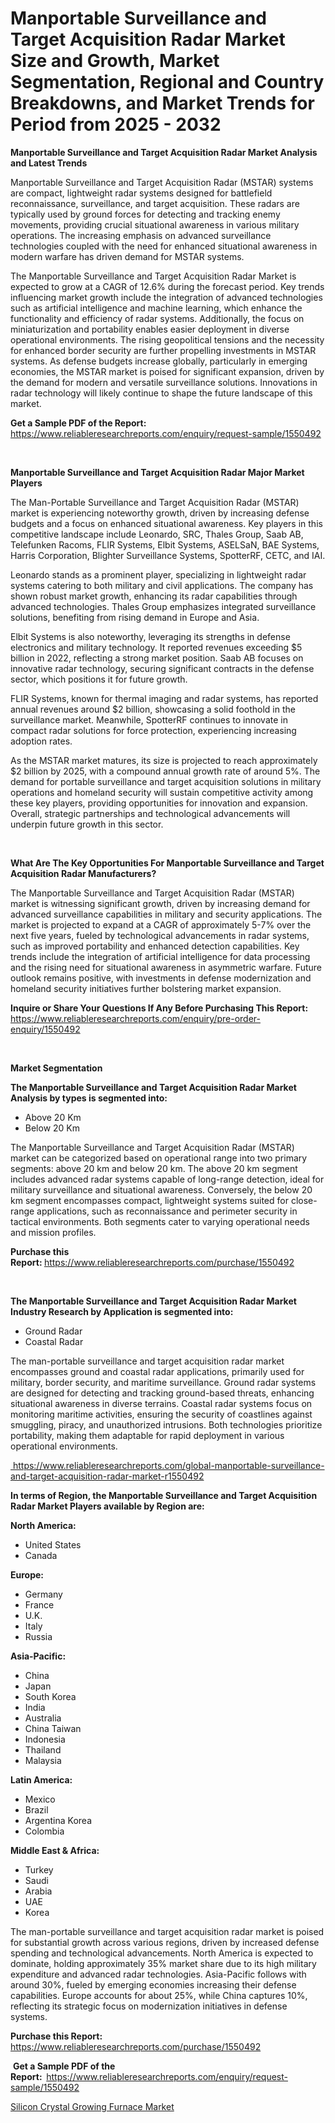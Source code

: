 <p><h1>Manportable Surveillance and Target Acquisition Radar Market Size and Growth, Market Segmentation, Regional and Country Breakdowns, and Market Trends for Period from 2025 -  2032</h1></p><p><strong>Manportable Surveillance and Target Acquisition Radar Market Analysis and Latest Trends</strong></p>
<p><p>Manportable Surveillance and Target Acquisition Radar (MSTAR) systems are compact, lightweight radar systems designed for battlefield reconnaissance, surveillance, and target acquisition. These radars are typically used by ground forces for detecting and tracking enemy movements, providing crucial situational awareness in various military operations. The increasing emphasis on advanced surveillance technologies coupled with the need for enhanced situational awareness in modern warfare has driven demand for MSTAR systems.</p><p>The Manportable Surveillance and Target Acquisition Radar Market is expected to grow at a CAGR of 12.6% during the forecast period. Key trends influencing market growth include the integration of advanced technologies such as artificial intelligence and machine learning, which enhance the functionality and efficiency of radar systems. Additionally, the focus on miniaturization and portability enables easier deployment in diverse operational environments. The rising geopolitical tensions and the necessity for enhanced border security are further propelling investments in MSTAR systems. As defense budgets increase globally, particularly in emerging economies, the MSTAR market is poised for significant expansion, driven by the demand for modern and versatile surveillance solutions. Innovations in radar technology will likely continue to shape the future landscape of this market.</p></p>
<p><strong>Get a Sample PDF of the Report:&nbsp;</strong> <a href="https://www.reliableresearchreports.com/enquiry/request-sample/1550492?utm_campaign=2478&utm_medium=2&utm_source=Github&utm_content=ia&utm_term=16022025&utm_id=manportable-surveillance-and-target-acquisition-radar">https://www.reliableresearchreports.com/enquiry/request-sample/1550492</a></p>
<p>&nbsp;</p>
<p><strong>Manportable Surveillance and Target Acquisition Radar Major Market Players</strong></p>
<p><p>The Man-Portable Surveillance and Target Acquisition Radar (MSTAR) market is experiencing noteworthy growth, driven by increasing defense budgets and a focus on enhanced situational awareness. Key players in this competitive landscape include Leonardo, SRC, Thales Group, Saab AB, Telefunken Racoms, FLIR Systems, Elbit Systems, ASELSaN, BAE Systems, Harris Corporation, Blighter Surveillance Systems, SpotterRF, CETC, and IAI.</p><p>Leonardo stands as a prominent player, specializing in lightweight radar systems catering to both military and civil applications. The company has shown robust market growth, enhancing its radar capabilities through advanced technologies. Thales Group emphasizes integrated surveillance solutions, benefiting from rising demand in Europe and Asia.</p><p>Elbit Systems is also noteworthy, leveraging its strengths in defense electronics and military technology. It reported revenues exceeding $5 billion in 2022, reflecting a strong market position. Saab AB focuses on innovative radar technology, securing significant contracts in the defense sector, which positions it for future growth.</p><p>FLIR Systems, known for thermal imaging and radar systems, has reported annual revenues around $2 billion, showcasing a solid foothold in the surveillance market. Meanwhile, SpotterRF continues to innovate in compact radar solutions for force protection, experiencing increasing adoption rates.</p><p>As the MSTAR market matures, its size is projected to reach approximately $2 billion by 2025, with a compound annual growth rate of around 5%. The demand for portable surveillance and target acquisition solutions in military operations and homeland security will sustain competitive activity among these key players, providing opportunities for innovation and expansion. Overall, strategic partnerships and technological advancements will underpin future growth in this sector.</p></p>
<p>&nbsp;</p>
<p><strong>What Are The Key Opportunities For Manportable Surveillance and Target Acquisition Radar Manufacturers?</strong></p>
<p><p>The Manportable Surveillance and Target Acquisition Radar (MSTAR) market is witnessing significant growth, driven by increasing demand for advanced surveillance capabilities in military and security applications. The market is projected to expand at a CAGR of approximately 5-7% over the next five years, fueled by technological advancements in radar systems, such as improved portability and enhanced detection capabilities. Key trends include the integration of artificial intelligence for data processing and the rising need for situational awareness in asymmetric warfare. Future outlook remains positive, with investments in defense modernization and homeland security initiatives further bolstering market expansion.</p></p>
<p><strong>Inquire or Share Your Questions If Any Before Purchasing This Report:</strong> <a href="https://www.reliableresearchreports.com/enquiry/pre-order-enquiry/1550492?utm_campaign=2478&utm_medium=2&utm_source=Github&utm_content=ia&utm_term=16022025&utm_id=manportable-surveillance-and-target-acquisition-radar">https://www.reliableresearchreports.com/enquiry/pre-order-enquiry/1550492</a></p>
<p>&nbsp;</p>
<p><strong>Market Segmentation</strong></p>
<p><strong>The Manportable Surveillance and Target Acquisition Radar Market Analysis by types is segmented into:</strong></p>
<p><ul><li>Above 20 Km</li><li>Below 20 Km</li></ul></p>
<p><p>The Manportable Surveillance and Target Acquisition Radar (MSTAR) market can be categorized based on operational range into two primary segments: above 20 km and below 20 km. The above 20 km segment includes advanced radar systems capable of long-range detection, ideal for military surveillance and situational awareness. Conversely, the below 20 km segment encompasses compact, lightweight systems suited for close-range applications, such as reconnaissance and perimeter security in tactical environments. Both segments cater to varying operational needs and mission profiles.</p></p>
<p><strong>Purchase this Report:&nbsp;</strong><a href="https://www.reliableresearchreports.com/purchase/1550492?utm_campaign=2478&utm_medium=2&utm_source=Github&utm_content=ia&utm_term=16022025&utm_id=manportable-surveillance-and-target-acquisition-radar">https://www.reliableresearchreports.com/purchase/1550492</a></p>
<p>&nbsp;</p>
<p><strong>The Manportable Surveillance and Target Acquisition Radar Market Industry Research by Application is segmented into:</strong></p>
<p><ul><li>Ground Radar</li><li>Coastal Radar</li></ul></p>
<p><p>The man-portable surveillance and target acquisition radar market encompasses ground and coastal radar applications, primarily used for military, border security, and maritime surveillance. Ground radar systems are designed for detecting and tracking ground-based threats, enhancing situational awareness in diverse terrains. Coastal radar systems focus on monitoring maritime activities, ensuring the security of coastlines against smuggling, piracy, and unauthorized intrusions. Both technologies prioritize portability, making them adaptable for rapid deployment in various operational environments.</p></p>
<p><a href="https://www.reliableresearchreports.com/global-manportable-surveillance-and-target-acquisition-radar-market-r1550492?utm_campaign=2478&utm_medium=2&utm_source=Github&utm_content=ia&utm_term=16022025&utm_id=manportable-surveillance-and-target-acquisition-radar">&nbsp;https://www.reliableresearchreports.com/global-manportable-surveillance-and-target-acquisition-radar-market-r1550492</a></p>
<p><strong>In terms of Region, the Manportable Surveillance and Target Acquisition Radar Market Players available by Region are:</strong></p>
<p>
    <p> <strong> North America: </strong>
        <ul>
            <li>United States</li>
            <li>Canada</li>
        </ul>
        </p> 
    <p> <strong> Europe: </strong>
        <ul>
            <li>Germany</li>
            <li>France</li>
            <li>U.K.</li>
            <li>Italy</li>
            <li>Russia</li>
        </ul>
        </p> 
    <p> <strong> Asia-Pacific: </strong>
        <ul>
            <li>China</li>
            <li>Japan</li>
            <li>South Korea</li>
            <li>India</li>
            <li>Australia</li>
            <li>China Taiwan</li>
            <li>Indonesia</li>
            <li>Thailand</li>
            <li>Malaysia</li>
        </ul>
        </p> 
    <p> <strong> Latin America: </strong>
        <ul>
            <li>Mexico</li>
            <li>Brazil</li>
            <li>Argentina Korea</li>
            <li>Colombia</li>
        </ul>
        </p> 
    <p> <strong> Middle East & Africa: </strong>
        <ul>
            <li>Turkey</li>
            <li>Saudi</li>
            <li>Arabia</li>
            <li>UAE</li>
            <li>Korea</li>
        </ul>
    </p>
    </p>
<p><p>The man-portable surveillance and target acquisition radar market is poised for substantial growth across various regions, driven by increased defense spending and technological advancements. North America is expected to dominate, holding approximately 35% market share due to its high military expenditure and advanced radar technologies. Asia-Pacific follows with around 30%, fueled by emerging economies increasing their defense capabilities. Europe accounts for about 25%, while China captures 10%, reflecting its strategic focus on modernization initiatives in defense systems.</p></p>
<p><strong>Purchase this Report: </strong><a href="https://www.reliableresearchreports.com/purchase/1550492?utm_campaign=2478&utm_medium=2&utm_source=Github&utm_content=ia&utm_term=16022025&utm_id=manportable-surveillance-and-target-acquisition-radar">https://www.reliableresearchreports.com/purchase/1550492</a></p>
<p>&nbsp;<strong>Get a Sample PDF of the Report:&nbsp;&nbsp;</strong><a href="https://www.reliableresearchreports.com/enquiry/request-sample/1550492?utm_campaign=2478&utm_medium=2&utm_source=Github&utm_content=ia&utm_term=16022025&utm_id=manportable-surveillance-and-target-acquisition-radar">https://www.reliableresearchreports.com/enquiry/request-sample/1550492</a></p>
<p><strong></strong></p>
<p><p><a href="https://github.com/xanaanenkaly/Market-Research-Report-List-1/blob/main/silicon-crystal-growing-furnace-market.md?utm_campaign=2478&utm_medium=2&utm_source=Github&utm_content=ia&utm_term=16022025&utm_id=manportable-surveillance-and-target-acquisition-radar">Silicon Crystal Growing Furnace Market</a></p></p>
